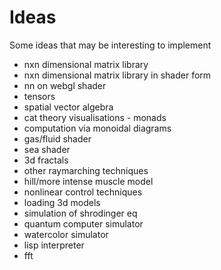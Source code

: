 # Ideas

Some ideas that may be interesting to implement

* nxn dimensional matrix library
* nxn dimensional matrix library in shader form
* nn on webgl shader
* tensors
* spatial vector algebra
* cat theory visualisations - monads
* computation via monoidal diagrams
* gas/fluid shader
* sea shader
* 3d fractals
* other raymarching techniques
* hill/more intense muscle model
* nonlinear control techniques
* loading 3d models
* simulation of shrodinger eq
* quantum computer simulator
* watercolor simulator
* lisp interpreter
* fft
